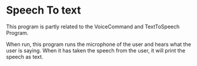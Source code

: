 # Speech To text

This program is partly related to the VoiceCommand and TextToSpeech Program. 

When run, this program runs the microphone of the user and hears what the user is saying. When it has taken the speech from the user, it will print the speech as text. 